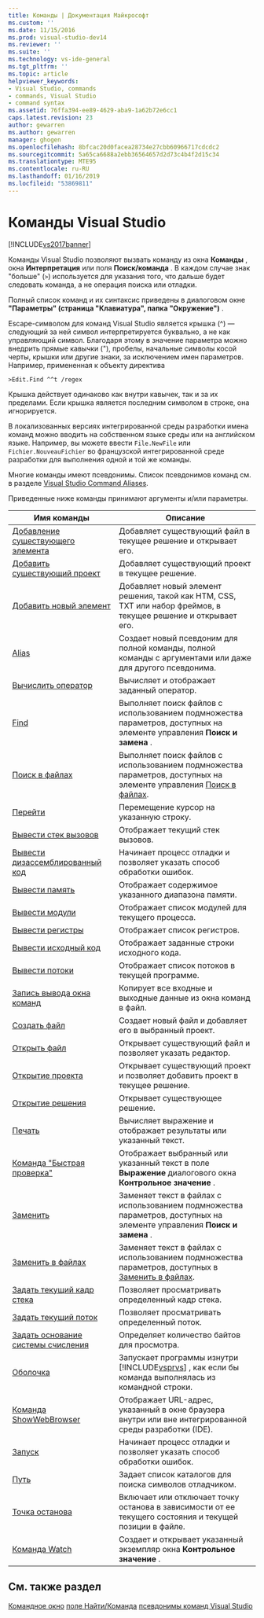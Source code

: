 ```yaml
---
title: Команды | Документация Майкрософт
ms.custom: ''
ms.date: 11/15/2016
ms.prod: visual-studio-dev14
ms.reviewer: ''
ms.suite: ''
ms.technology: vs-ide-general
ms.tgt_pltfrm: ''
ms.topic: article
helpviewer_keywords:
- Visual Studio, commands
- commands, Visual Studio
- command syntax
ms.assetid: 76ffa394-ee89-4629-aba9-1a62b72e6cc1
caps.latest.revision: 23
author: gewarren
ms.author: gewarren
manager: ghogen
ms.openlocfilehash: 8bfcac20d0facea28734e27cbb60966717cdcdc2
ms.sourcegitcommit: 5a65ca6688a2ebb36564657d2d73c4b4f2d15c34
ms.translationtype: MTE95
ms.contentlocale: ru-RU
ms.lasthandoff: 01/16/2019
ms.locfileid: "53869811"
---
```

# <a name="visual-studio-commands"></a>Команды Visual Studio
[!INCLUDE[vs2017banner](../../includes/vs2017banner.md)]


Команды Visual Studio позволяют вызвать команду из окна **Команды** , окна **Интерпретация** или поля **Поиск/команда** . В каждом случае знак "больше" (`>`) используется для указания того, что дальше будет следовать команда, а не операция поиска или отладки.

 Полный список команд и их синтаксис приведены в диалоговом окне **"Параметры" (страница "Клавиатура", папка "Окружение")** .

 Escape-символом для команд Visual Studio является крышка (^) — следующий за ней символ интерпретируется буквально, а не как управляющий символ. Благодаря этому в значение параметра можно внедрить прямые кавычки ("), пробелы, начальные символы косой черты, крышки или другие знаки, за исключением имен параметров. Например, примененная к объекту директива

```
>Edit.Find ^^t /regex
```

 Крышка действует одинаково как внутри кавычек, так и за их пределами. Если крышка является последним символом в строке, она игнорируется.

 В локализованных версиях интегрированной среды разработки имена команд можно вводить на собственном языке среды или на английском языке. Например, вы можете ввести `File.NewFile` или `Fichier.NouveauFichier` во французской интегрированной среде разработки для выполнения одной и той же команды.

 Многие команды имеют псевдонимы. Список псевдонимов команд см. в разделе [Visual Studio Command Aliases](../../ide/reference/visual-studio-command-aliases.md).

 Приведенные ниже команды принимают аргументы и/или параметры.

|Имя команды|Описание|
|------------------|-----------------|
|[Добавление существующего элемента](../../ide/reference/add-existing-item-command.md)|Добавляет существующий файл в текущее решение и открывает его.|
|[Добавить существующий проект](../../ide/reference/add-existing-project-command.md)|Добавляет существующий проект в текущее решение.|
|[Добавить новый элемент](../../ide/reference/add-new-item-command.md)|Добавляет новый элемент решения, такой как HTM, CSS, TXT или набор фреймов, в текущее решение и открывает его.|
|[Alias](../../ide/reference/alias-command.md)|Создает новый псевдоним для полной команды, полной команды с аргументами или даже для другого псевдонима.|
|[Вычислить оператор](../../ide/reference/evaluate-statement-command.md)|Вычисляет и отображает заданный оператор.|
|[Find](../../ide/reference/find-command.md)|Выполняет поиск файлов с использованием подмножества параметров, доступных на элементе управления **Поиск и замена** .|
|[Поиск в файлах](../../ide/reference/find-in-files-command.md)|Выполняет поиск файлов с использованием подмножества параметров, доступных на элементе управления [Поиск в файлах](../../ide/find-in-files.md).|
|[Перейти](../../ide/reference/go-to-command.md)|Перемещение курсор на указанную строку.|
|[Вывести стек вызовов](../../ide/reference/list-call-stack-command.md)|Отображает текущий стек вызовов.|
|[Вывести дизассемблированный код](../../ide/reference/list-disassembly-command.md)|Начинает процесс отладки и позволяет указать способ обработки ошибок.|
|[Вывести память](../../ide/reference/list-memory-command.md)|Отображает содержимое указанного диапазона памяти.|
|[Вывести модули](../../ide/reference/list-modules-command.md)|Отображает список модулей для текущего процесса.|
|[Вывести регистры](../../ide/reference/list-registers-command.md)|Отображает список регистров.|
|[Вывести исходный код](../../ide/reference/list-source-command.md)|Отображает заданные строки исходного кода.|
|[Вывести потоки](../../ide/reference/list-threads-command.md)|Отображает список потоков в текущей программе.|
|[Запись вывода окна команд](../../ide/reference/log-command-window-output-command.md)|Копирует все входные и выходные данные из окна команд в файл.|
|[Создать файл](../../ide/reference/new-file-command.md)|Создает новый файл и добавляет его в выбранный проект.|
|[Открыть файл](../../ide/reference/open-file-command.md)|Открывает существующий файл и позволяет указать редактор.|
|[Открытие проекта](../../ide/reference/open-project-command.md)|Открывает существующий проект и позволяет добавить проект в текущее решение.|
|[Открытие решения](../../ide/reference/open-solution-command.md)|Открывает существующее решение.|
|[Печать](../../ide/reference/print-command.md)|Вычисляет выражение и отображает результаты или указанный текст.|
|[Команда "Быстрая проверка"](../../ide/reference/quick-watch-command.md)|Отображает выбранный или указанный текст в поле **Выражение** диалогового окна **Контрольное значение** .|
|[Заменить](../../ide/reference/replace-command.md)|Заменяет текст в файлах с использованием подмножества параметров, доступных на элементе управления **Поиск и замена** .|
|[Заменить в файлах](../../ide/reference/replace-in-files-command.md)|Заменяет текст в файлах с использованием подмножества параметров, доступных в [Заменить в файлах](../../ide/replace-in-files.md).|
|[Задать текущий кадр стека](../../ide/reference/set-current-stack-frame-command.md)|Позволяет просматривать определенный кадр стека.|
|[Задать текущий поток](../../ide/reference/set-current-thread-command.md)|Позволяет просматривать определенный поток.|
|[Задать основание системы счисления](../../ide/reference/set-radix-command.md)|Определяет количество байтов для просмотра.|
|[Оболочка](../../ide/reference/shell-command.md)|Запускает программы изнутри [!INCLUDE[vsprvs](../../includes/vsprvs-md.md)] , как если бы команда выполнялась из командной строки.|
|[Команда ShowWebBrowser](../../ide/reference/showwebbrowser-command.md)|Отображает URL-адрес, указанный в окне браузера внутри или вне интегрированной среды разработки (IDE).|
|[Запуск](../../ide/reference/start-command.md)|Начинает процесс отладки и позволяет указать способ обработки ошибок.|
|[Путь](../../ide/reference/symbol-path-command.md)|Задает список каталогов для поиска символов отладчиком.|
|[Точка останова](../../ide/reference/toggle-breakpoint-command.md)|Включает или отключает точку останова в зависимости от ее текущего состояния и текущей позиции в файле.|
|[Команда Watch](../../ide/reference/watch-command.md)|Создает и открывает указанный экземпляр окна **Контрольное значение** .|

## <a name="see-also"></a>См. также раздел
 [Командное окно](../../ide/reference/command-window.md) [поле Найти/Команда](../../ide/find-command-box.md) [псевдонимы команд Visual Studio](../../ide/reference/visual-studio-command-aliases.md)
